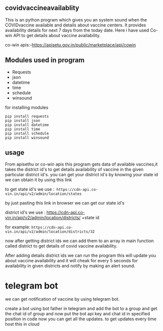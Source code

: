 ## covidvaccineavailablity
This is an python program which gives you an system sound when the COVIDvaccine available and details about vaccine centers.
It provides availability details for next 7 days from the today date.
Here i have used  Co-win API  to get details about vaccine availability.

co-win apis:-https://apisetu.gov.in/public/marketplace/api/cowin

## Modules used in program

* Requests
* json
* datetime
* time
* schedule
* winsound

for installing modules
```
pip install requests
pip install json
pip install datetime
pip install time
pip install schedule
pip install winsound
```
## usage
From apisethu or co-win apis this program gets data of available vaccines,it takes the district id's to get details availability of vaccine in the given particular district id's.
you can get your district id's by knowing your state id we can obtain it by using this link

to get state id's we use :``` https://cdn-api.co-vin.in/api/v2/admin/location/states```

by just pasting this link in browser we can get our state id's

district id's we use : https://cdn-api.co-vin.in/api/v2/admin/location/districts/ +state id

for example:
  ``` https://cdn-api.co-vin.in/api/v2/admin/location/districts/32 ```
  
now after getting district ids we can add them to an array in main function called district  to get details of covid vaccine availability.

After adding details district ids we can run the program this will update you about vaccine availability and it will cheak for every 5 seconds for availability in given districts and notify by making an alert sound.

# telegram bot


we can get notification of vaccine by using telegram bot.

create a bot using bot father in telegram and add the bot to a group and get the chat id of group and now put the bot api key and chat id in specified position in code now you can get all the updates. to get updates every time host this in cloud
